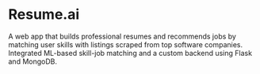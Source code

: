 # Resume.ai
A web app that builds professional resumes and recommends jobs by matching user skills with listings scraped from top software companies. Integrated ML-based skill-job matching and a custom backend using Flask and MongoDB.
